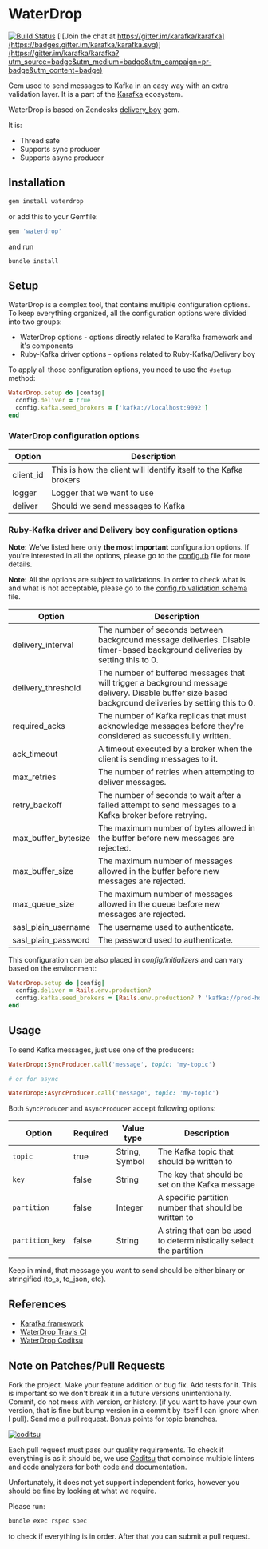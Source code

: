 # WaterDrop

[![Build Status](https://travis-ci.org/karafka/waterdrop.png)](https://travis-ci.org/karafka/waterdrop)
[![Join the chat at https://gitter.im/karafka/karafka](https://badges.gitter.im/karafka/karafka.svg)](https://gitter.im/karafka/karafka?utm_source=badge&utm_medium=badge&utm_campaign=pr-badge&utm_content=badge)

Gem used to send messages to Kafka in an easy way with an extra validation layer. It is a part of the [Karafka](https://github.com/karafka/karafka) ecosystem.

WaterDrop is based on Zendesks [delivery_boy](https://github.com/zendesk/delivery_boy) gem.

It is:

 - Thread safe
 - Supports sync producer
 - Supports async producer

## Installation

```ruby
gem install waterdrop
```

or add this to your Gemfile:

```ruby
gem 'waterdrop'
```

and run

```
bundle install
```

## Setup

WaterDrop is a complex tool, that contains multiple configuration options. To keep everything organized, all the configuration options were divided into two groups:

- WaterDrop options - options directly related to Karafka framework and it's components
- Ruby-Kafka driver options - options related to Ruby-Kafka/Delivery boy

To apply all those configuration options, you need to use the ```#setup``` method:

```ruby
WaterDrop.setup do |config|
  config.deliver = true
  config.kafka.seed_brokers = ['kafka://localhost:9092']
end
```

### WaterDrop configuration options

| Option                      | Description                                                      |
|-----------------------------|------------------------------------------------------------------|
| client_id                   | This is how the client will identify itself to the Kafka brokers |
| logger                      | Logger that we want to use                                       |
| deliver                     | Should we send messages to Kafka                                 |

### Ruby-Kafka driver and Delivery boy configuration options

**Note:** We've listed here only **the most important** configuration options. If you're interested in all the options, please go to the [config.rb](https://github.com/karafka/waterdrop/blob/master/lib/water_drop/config.rb) file for more details.

**Note:** All the options are subject to validations. In order to check what is and what is not acceptable, please go to the [config.rb validation schema](https://github.com/karafka/waterdrop/blob/master/lib/water_drop/schemas/config.rb) file.

| Option              | Description                                                                                                                                           |
|---------------------|-------------------------------------------------------------------------------------------------------------------------------------------------------|
| delivery_interval   | The number of seconds between background message deliveries. Disable timer-based background deliveries by setting this to 0.                          |
| delivery_threshold  | The number of buffered messages that will trigger a background message delivery. Disable buffer size based background deliveries by setting this to 0.|
| required_acks       | The number of Kafka replicas that must acknowledge messages before they're considered as successfully written.                                        |
| ack_timeout         | A timeout executed by a broker when the client is sending messages to it.                                                                             |
| max_retries         | The number of retries when attempting to deliver messages.                                                                                            |
| retry_backoff       | The number of seconds to wait after a failed attempt to send messages to a Kafka broker before retrying.                                              |
| max_buffer_bytesize | The maximum number of bytes allowed in the buffer before new messages are rejected.                                                                   |
| max_buffer_size     | The maximum number of messages allowed in the buffer before new messages are rejected.                                                                |
| max_queue_size      | The maximum number of messages allowed in the queue before new messages are rejected.                                                                 |
| sasl_plain_username | The username used to authenticate.                                                                                                                    |
| sasl_plain_password | The password used to authenticate.                                                                                                                    |

This configuration can be also placed in *config/initializers* and can vary based on the environment:

```ruby
WaterDrop.setup do |config|
  config.deliver = Rails.env.production?
  config.kafka.seed_brokers = [Rails.env.production? ? 'kafka://prod-host:9091' : 'kafka://localhost:9092']
end
```

## Usage

To send Kafka messages, just use one of the producers:

```ruby
WaterDrop::SyncProducer.call('message', topic: 'my-topic')

# or for async

WaterDrop::AsyncProducer.call('message', topic: 'my-topic')
```

Both ```SyncProducer``` and ```AsyncProducer``` accept following options:

| Option              | Required | Value type     | Description                                                         |
|-------------------- |----------|----------------|---------------------------------------------------------------------|
| ```topic```         | true     | String, Symbol | The Kafka topic that should be written to                           |
| ```key```           | false    | String         | The key that should be set on the Kafka message                     |
| ```partition```     | false    | Integer        | A specific partition number that should be written to               |
| ```partition_key``` | false    | String         | A string that can be used to deterministically select the partition |

Keep in mind, that message you want to send should be either binary or stringified (to_s, to_json, etc).

## References

* [Karafka framework](https://github.com/karafka/karafka)
* [WaterDrop Travis CI](https://travis-ci.org/karafka/waterdrop)
* [WaterDrop Coditsu](https://app.coditsu.io/karafka/repositories/waterdrop)

## Note on Patches/Pull Requests

Fork the project.
Make your feature addition or bug fix.
Add tests for it. This is important so we don't break it in a future versions unintentionally.
Commit, do not mess with version, or history. (if you want to have your own version, that is fine but bump version in a commit by itself I can ignore when I pull). Send me a pull request. Bonus points for topic branches.

[![coditsu](https://coditsu.io/assets/quality_bar.svg)](https://app.coditsu.io/karafka/repositories/waterdrop)

Each pull request must pass our quality requirements. To check if everything is as it should be, we use [Coditsu](https://coditsu.io) that combinse multiple linters and code analyzers for both code and documentation.

Unfortunately, it does not yet support independent forks, however you should be fine by looking at what we require.

Please run:

```bash
bundle exec rspec spec
```

to check if everything is in order. After that you can submit a pull request.
